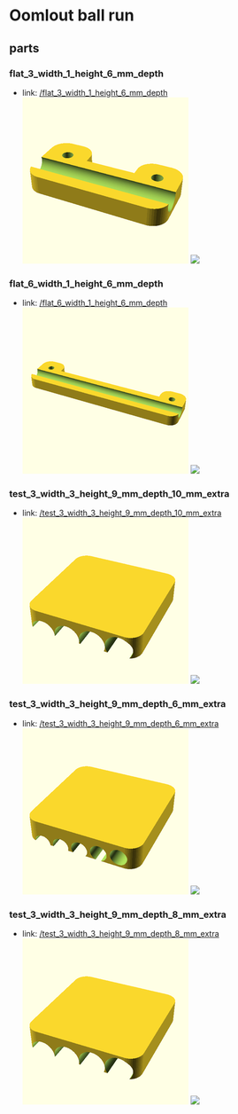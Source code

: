 # Oomlout ball run


## parts

### flat_3_width_1_height_6_mm_depth
* link: [/flat_3_width_1_height_6_mm_depth](flat_3_width_1_height_6_mm_depth)  
![](flat_3_width_1_height_6_mm_depth/3dpr_300.png)  ![](flat_3_width_1_height_6_mm_depth/image_300.jpg)
 

### flat_6_width_1_height_6_mm_depth
* link: [/flat_6_width_1_height_6_mm_depth](flat_6_width_1_height_6_mm_depth)  
![](flat_6_width_1_height_6_mm_depth/3dpr_300.png)  ![](flat_6_width_1_height_6_mm_depth/image_300.jpg)
 

### test_3_width_3_height_9_mm_depth_10_mm_extra
* link: [/test_3_width_3_height_9_mm_depth_10_mm_extra](test_3_width_3_height_9_mm_depth_10_mm_extra)  
![](test_3_width_3_height_9_mm_depth_10_mm_extra/3dpr_300.png)  ![](test_3_width_3_height_9_mm_depth_10_mm_extra/image_300.jpg)
 

### test_3_width_3_height_9_mm_depth_6_mm_extra
* link: [/test_3_width_3_height_9_mm_depth_6_mm_extra](test_3_width_3_height_9_mm_depth_6_mm_extra)  
![](test_3_width_3_height_9_mm_depth_6_mm_extra/3dpr_300.png)  ![](test_3_width_3_height_9_mm_depth_6_mm_extra/image_300.jpg)
 

### test_3_width_3_height_9_mm_depth_8_mm_extra
* link: [/test_3_width_3_height_9_mm_depth_8_mm_extra](test_3_width_3_height_9_mm_depth_8_mm_extra)  
![](test_3_width_3_height_9_mm_depth_8_mm_extra/3dpr_300.png)  ![](test_3_width_3_height_9_mm_depth_8_mm_extra/image_300.jpg)
 

